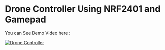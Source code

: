 # Drone Controller Using NRF2401 and Gamepad
You can See Demo Video here :

[![Drone Controller](https://www.curdes.com/media/catalog/product/cache/8aefad00f530c176ba594b67fe26e42a/g/m/gmpd_crop.jpg)](https://www.youtube.com/watch?v=nSycrNH2Enk)

